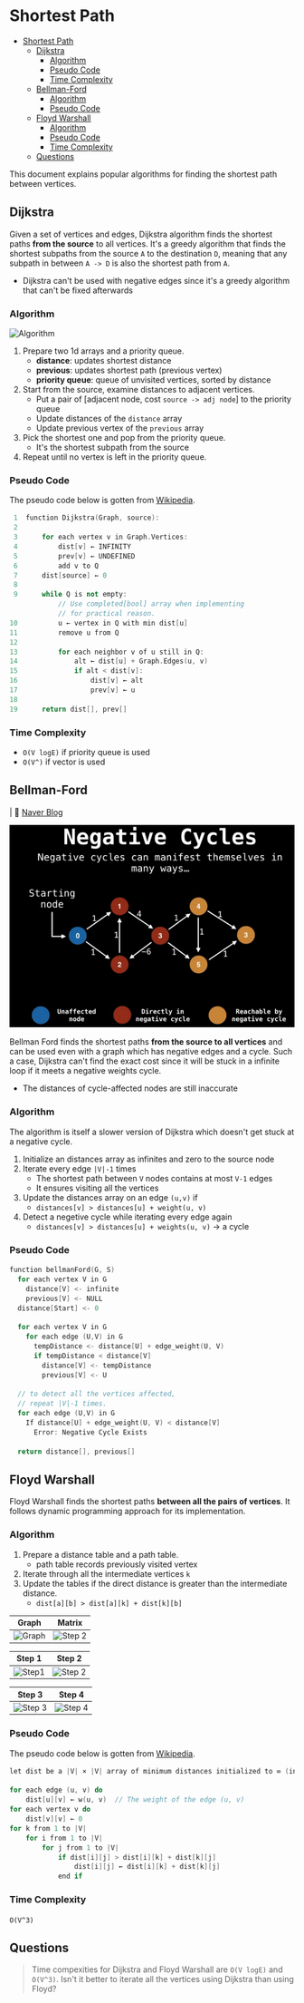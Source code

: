 # Shortest Path
- [Shortest Path](#shortest-path)
  - [Dijkstra](#dijkstra)
    - [Algorithm](#algorithm)
    - [Pseudo Code](#pseudo-code)
    - [Time Complexity](#time-complexity)
  - [Bellman-Ford](#bellman-ford)
    - [Algorithm](#algorithm-1)
    - [Pseudo Code](#pseudo-code-1)
  - [Floyd Warshall](#floyd-warshall)
    - [Algorithm](#algorithm-2)
    - [Pseudo Code](#pseudo-code-2)
    - [Time Complexity](#time-complexity-1)
  - [Questions](#questions)


This document explains popular algorithms for finding the shortest path between vertices. 

## Dijkstra
 Given a set of vertices and edges, Dijkstra algorithm finds the shortest paths **from the source** to all vertices. It's a greedy algorithm that finds the shortest subpaths from the source `A` to the destination `D`, meaning that any subpath in between `A -> D` is also the shortest path from `A`.  
  - Dijkstra can't be used with negative edges since it's a greedy algorithm that can't be fixed afterwards

### Algorithm
![Algorithm](https://i.imgur.com/73tLrVZ.gif)  
1. Prepare two 1d arrays and a priority queue.
    - **distance**: updates shortest distance
    - **previous**: updates shortest path (previous vertex)
    - **priority queue**: queue of unvisited vertices, sorted by distance
2. Start from the source, examine distances to adjacent vertices.
    - Put a pair of [adjacent node, cost `source -> adj node`] to the priority queue
    - Update distances of the `distance` array
    - Update previous vertex of the `previous` array
3. Pick the shortest one and pop from the priority queue.
   - It's the shortest subpath from the source
4. Repeat until no vertex is left in the priority queue.

### Pseudo Code
The pseudo code below is gotten from [Wikipedia](https://en.wikipedia.org/wiki/Dijkstra%27s_algorithm).  
```cpp
 1  function Dijkstra(Graph, source):
 2      
 3      for each vertex v in Graph.Vertices:
 4          dist[v] ← INFINITY
 5          prev[v] ← UNDEFINED
 6          add v to Q
 7      dist[source] ← 0
 8      
 9      while Q is not empty:
            // Use completed[bool] array when implementing
            // for practical reason.
10          u ← vertex in Q with min dist[u]
11          remove u from Q
12          
13          for each neighbor v of u still in Q:
14              alt ← dist[u] + Graph.Edges(u, v)
15              if alt < dist[v]:
16                  dist[v] ← alt
17                  prev[v] ← u
18
19      return dist[], prev[]
```

### Time Complexity
- `O(V logE)` if priority queue is used
- `O(V^)` if vector is used

## Bellman-Ford
| 🔗 [Naver Blog](https://10000cow.tistory.com/entry/%EB%B2%A8%EB%A7%8C-%ED%8F%AC%EB%93%9C-%EC%95%8C%EA%B3%A0%EB%A6%AC%EC%A6%98-%ED%95%9C-%EC%82%B4%EB%8F%84-%EC%9D%B4%ED%95%B4%ED%95%98%EB%8A%94-%EB%B2%A8%EB%A7%8C-%ED%8F%AC%EB%93%9C-%EC%95%8C%EA%B3%A0%EB%A6%AC%EC%A6%98Bellman-Ford-Algorithm)  

![bellman-ford](./.images/bellman-ford-negative-cycle.jpg)  

Bellman Ford finds the shortest paths **from the source to all vertices** and can be used even with a graph which has negative edges and a cycle. Such a case, Dijkstra can't find the exact cost since it will be stuck in a infinite loop if it meets a negative weights cycle. 
  - The distances of cycle-affected nodes are still inaccurate
 
### Algorithm
The algorithm is itself a slower version of Dijkstra which doesn't get stuck at a negative cycle. 

1. Initialize an distances array as infinites and zero to the source node
2. Iterate every edge `|V|-1` times
    - The shortest path between `V` nodes contains at most `V-1` edges
    - It ensures visiting all the vertices
3. Update the distances array on an edge `(u,v)` if
    - `distances[v] > distances[u] + weight(u, v)`
4. Detect a negetive cycle while iterating every edge again
    - `distances[v] > distances[u] + weights(u, v)` -> a cycle

### Pseudo Code
```c
function bellmanFord(G, S)
  for each vertex V in G
    distance[V] <- infinite
    previous[V] <- NULL
  distance[Start] <- 0

  for each vertex V in G				
    for each edge (U,V) in G
      tempDistance <- distance[U] + edge_weight(U, V)
      if tempDistance < distance[V]
        distance[V] <- tempDistance
        previous[V] <- U

  // to detect all the vertices affected,
  // repeat |V|-1 times.
  for each edge (U,V) in G
    If distance[U] + edge_weight(U, V) < distance[V]
      Error: Negative Cycle Exists

  return distance[], previous[]
```

## Floyd Warshall
Floyd Warshall finds the shortest paths **between all the pairs of vertices**. It follows dynamic programming approach for its implementation. 

### Algorithm
1. Prepare a distance table and a path table.
   - path table records previously visited vertex
2. Iterate through all the intermediate vertices `k`
3. Update the tables if the direct distance is greater than the intermediate distance.
   - `dist[a][b] > dist[a][k] + dist[k][b]`

| Graph | Matrix |
|:------:|:------:|
|![Graph](https://cdn.programiz.com/sites/tutorial2program/files/fw-Graph.png) | ![Step 2](https://cdn.programiz.com/sites/tutorial2program/files/fw-Matrix-1.png) |

| Step 1 | Step 2 |
|:------:|:------:|
| ![Step1](https://cdn.programiz.com/sites/tutorial2program/files/fw-Matrix-2.png) | ![Step 2](https://cdn.programiz.com/sites/tutorial2program/files/fw-Matrix-3.png) |

| Step 3 | Step 4 |
|:------:|:------:|
| ![Step 3](https://cdn.programiz.com/sites/tutorial2program/files/fw-Matrix-4.png) | ![Step 4](https://cdn.programiz.com/sites/tutorial2program/files/fw-Matrix-5.png) |

### Pseudo Code
The pseudo code below is gotten from [Wikipedia](https://en.wikipedia.org/wiki/Floyd%E2%80%93Warshall_algorithm#Pseudocode).  
```cpp
let dist be a |V| × |V| array of minimum distances initialized to ∞ (infinity)

for each edge (u, v) do
    dist[u][v] ← w(u, v)  // The weight of the edge (u, v)
for each vertex v do
    dist[v][v] ← 0
for k from 1 to |V|
    for i from 1 to |V|
        for j from 1 to |V|
            if dist[i][j] > dist[i][k] + dist[k][j] 
                dist[i][j] ← dist[i][k] + dist[k][j]
            end if
```

### Time Complexity
`O(V^3)`

## Questions
> Time compexities for Dijkstra and Floyd Warshall are `O(V logE)` and `O(V^3)`. Isn't it better to iterate all the vertices using Dijkstra than using Floyd?
